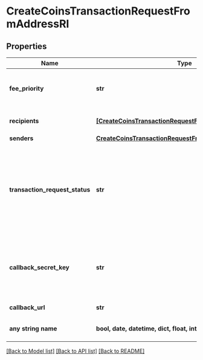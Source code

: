 # CreateCoinsTransactionRequestFromAddressRI


## Properties
Name | Type | Description | Notes
------------ | ------------- | ------------- | -------------
**fee_priority** | **str** | Represents the fee priority of the automation, whether it is \&quot;slow\&quot;, \&quot;standard\&quot; or \&quot;fast\&quot;. | 
**recipients** | [**[CreateCoinsTransactionRequestFromAddressRIRecipients]**](CreateCoinsTransactionRequestFromAddressRIRecipients.md) | Defines the destination for the transaction, i.e. the recipient(s). | 
**senders** | [**CreateCoinsTransactionRequestFromAddressRISenders**](CreateCoinsTransactionRequestFromAddressRISenders.md) |  | 
**transaction_request_status** | **str** | Defines the status of the transaction request, e.g. \&quot;created, \&quot;await_approval\&quot;, \&quot;pending\&quot;, \&quot;prepared\&quot;, \&quot;signed\&quot;, \&quot;broadcasted\&quot;, \&quot;success\&quot;, \&quot;failed\&quot;, \&quot;rejected\&quot;, mined\&quot;. | 
**callback_secret_key** | **str** | Represents the Secret Key value provided by the customer. This field is used for security purposes during the callback notification, in order to prove the sender of the callback as Crypto APIs. | [optional] 
**callback_url** | **str** | Verified URL for sending callbacks | [optional] 
**any string name** | **bool, date, datetime, dict, float, int, list, str, none_type** | any string name can be used but the value must be the correct type | [optional]

[[Back to Model list]](../README.md#documentation-for-models) [[Back to API list]](../README.md#documentation-for-api-endpoints) [[Back to README]](../README.md)



